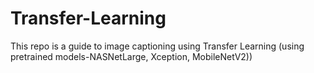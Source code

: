 # Transfer-Learning
This repo is a guide to image captioning using Transfer Learning (using pretrained models-NASNetLarge, Xception, MobileNetV2))
